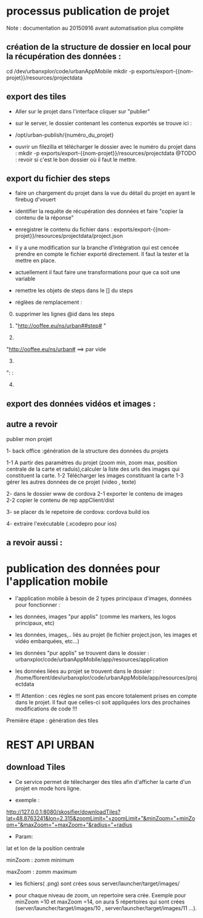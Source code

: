 
# processus publication de projet 

Note : documentation au 20150916 avant automatisation plus complète

## création de la structure de dossier en local pour la récupération des données : 

cd /dev/urbanxplor/code/urbanAppMobile
mkdir -p exports/export-{{nom-projet}}/resources/projectdata


## export des tiles
* Aller sur le projet dans l'interface cliquer sur "publier"
* sur le server, le dossier contenant les contenus exportés se trouve ici : 
 * /opt/urban-publish/{numéro_du_projet}

* ouvrir un filezilla et télécharger le dossier avec le numéro du projet dans : 
mkdir -p exports/export-{{nom-projet}}/resources/projectdata
@TODO : revoir si c'est le bon dossier où il faut le mettre.

## export du fichier des steps 

* faire un chargement du projet dans la vue du détail du projet en ayant le firebug d'vouert
* identifier la requête de récupération des données et faire "copier la contenu de la réponse"
* enregistrer le contenu du fichier dans : exports/export-{{nom-projet}}/resources/projectdata/project.json


* il y a une modification sur la branche d'intégration qui est cencée prendre en compte le fichier exporté directement. Il faut la tester et la mettre en place.

* actuellement il faut faire une transformations pour que ca soit une variable

* remettre les objets de steps dans le [] du steps

* réglèes de remplacement : 

0) supprimer les lignes @id dans les steps

1) "http://ooffee.eu/ns/urban##step#
"

2)
"http://ooffee.eu/ns/urban# 
==> par vide

3)
":
:

4)



## export des données vidéos et images : 



## autre a revoir


publier mon projet


1- back office :génération de la structure des données du projets

1-1 A partir des paramètres du projet (zoom min, zoom max, position centrale de la carte et raduis),calculer la liste des urls des images qui constituent la carte.
1-2 Télécharger les images constituant la carte 
1-3 gérer les autres données de ce projet (video , texte)



2- dans le dossier www de cordova
2-1 exporter le contenu de images  
2-2 copier le contenu de rep appClient/dist 

3- se placer ds le repetoire de cordova: cordova build ios


4- extraire l'exécutable (.xcodepro pour ios) 

## a revoir aussi : 

# publication des données pour l'application mobile

* l'application mobile à besoin de 2 types principaux d'images, données pour fonctionner :
 * les données, images "pur applis" (comme les markers, les logos principaux, etc)
 * les données, images,.. liés au projet (le fichier project.json, les images et vidéo embarquées, etc...)

* les données "pur applis" se trouvent dans le dossier : urbanxplor/code/urbanAppMobile/app/resources/application
* les données liées au projet se trouvent dans le dossier : /home/florent/dev/urbanxplor/code/urbanAppMobile/app/resources/projectdata

* !!! Attention : ces règles ne sont pas encore totalement prises en compte dans le projet. Il faut que celles-ci soit appliquées lors des prochaines modifications de code !!!



Première étape : génération des tiles
# REST API URBAN

## download Tiles

* Ce service permet de télecharger des tiles afin d'afficher la carte d'un projet en mode hors ligne.

* exemple :

http://127.0.0.1:8080/skosifier/downloadTiles?lat=48.8763241&lon=2.315&zoomLimit="+zoomLimit+"&minZoom="+minZoom+"&maxZoom="+maxZoom+"&radius="+radius

* Param:

lat et lon de la position centrale

minZoom : zomm minimum

maxZoom : zomm maximum

* les fichiers( .png) sont crées sous server/launcher/target/images/

* pour chaque niveau de zoom, un repertoire sera crée. Exemple pour minZoom =10 et maxZoom =14, on aura 5 répertoires qui sont crées (server/launcher/target/images/10 , server/launcher/target/images/11 ...).

